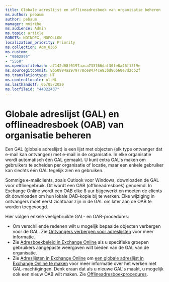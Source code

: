 ```yaml
---
title: Globale adreslijst en offlineadresboek van organisatie beheren
ms.author: pebaum
author: pebaum
manager: mnirkhe
ms.audience: Admin
ms.topic: article
ROBOTS: NOINDEX, NOFOLLOW
localization_priority: Priority
ms.collection: Adm_O365
ms.custom:
- "9002895"
- "5550"
ms.openlocfilehash: a7142d68f0197aaca733766daf30fe8a46f13f9e
ms.sourcegitcommit: 8b50994a2979778ce8474ce83bd86b60e7d2cb2f
ms.translationtype: HT
ms.contentlocale: nl-NL
ms.lasthandoff: 05/05/2020
ms.locfileid: "44022437"
---
```

# <a name="managing-organization-global-address-list-gal-and-offline-address-book-oab"></a>Globale adreslijst (GAL) en offlineadresboek (OAB) van organisatie beheren

Een GAL (globale adreslijst) is een lijst met objecten (elk type ontvanger dat e-mail kan ontvangen) met e-mail in de organisatie. In elke organisatie wordt automatisch één GAL gemaakt. U kunt extra GAL's maken om gebruikers te scheiden per organisatie of locatie, maar een enkele gebruiker kan slechts één GAL tegelijk zien en gebruiken.

Sommige e-mailclients, zoals Outlook voor Windows, downloaden de GAL voor offlinegebruik. Dit wordt een OAB (offlineadresboek) genoemd. In Exchange Online wordt een OAB elke 8 uur bijgewerkt en moeten de clients dit downloaden om hun lokale OAB-kopie bij te werken. Elke wijziging in ontvangers moet eerst zichtbaar zijn in de GAL om later aan de OAB te worden toegevoegd.

Hier volgen enkele veelgebruikte GAL- en OAB-procedures:

- Om verschillende redenen wilt u mogelijk bepaalde objecten verbergen voor de GAL. Zie [Ontvangers verbergen voor adreslijsten](https://docs.microsoft.com/exchange/address-books/address-lists/manage-address-lists#hide-recipients-from-address-lists) voor meer informatie.
- Zie [Adresboekbeleid in Exchange Online](https://docs.microsoft.com/exchange/address-books/address-book-policies/address-book-policies) als u specifieke groepen gebruikers aangepaste weergaven wilt bieden van de GAL van de organisatie.
- Zie [Adreslijsten in Exchange Online](https://docs.microsoft.com/exchange/address-books/address-lists/address-lists) om [een globale adreslijst in Exchange Online te maken](https://docs.microsoft.com/exchange/address-books/address-lists/create-global-address-list) voor meer informatie over het werken met GAL-machtigingen. Denk eraan dat als u nieuwe GAL's maakt, u mogelijk ook een nieuw OAB wilt maken. Zie [Offlineadresboekprocedures](https://docs.microsoft.com/exchange/address-books/offline-address-books/offline-address-book-procedures).
